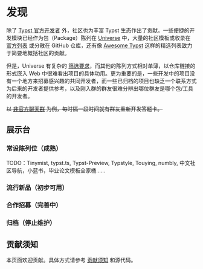 # 发现

除了 [Typst 官方开发者](https://github.com/typst/) 外，社区也为丰富 Typst 生态作出了贡献。一些便捷的开发模块已经作为包（Package）陈列在 [Universe](https://typst.app/universe/) 中，大量的社区模板或收录在 [官方列表](https://github.com/typst/templates) 或分散在 GitHub 仓库，还有像 [Awesome Typst](https://github.com/qjcg/awesome-typst) 这样的精选列表致力于简要地概括社区的贡献。

但是，Universe 有复杂的 [筛选要求](https://github.com/typst/packages?tab=readme-ov-file#submission-guidelines)，而其他的陈列方式相对单薄，以仓库链接的形式嵌入 Web 中很难看出项目的具体功用。更为重要的是，一些开发中的项目没有一个地方来招募感兴趣的共同开发者，而一些已归档的项目也缺乏一个联系方式为后来的开发者提供参考，以及刚入群的群友很难分辨出哪位群友是哪个包/工具的开发者。

~~以 [非官方聊天群](https://qm.qq.com/q/MQO6j6jCw2) 为例，每时隔一段时间就有群友重新开发答题卡。~~

## 展示台

### 常设陈列位（成熟）

TODO：Tinymist, typst.ts, Typst-Preview, Typstyle, Touying, numbly, 中文社区导航，小蓝书，毕业论文模板全家桶……

### 流行新品（初步可用）

<GridView>
  <ShowyCard
    name="Garden / 社区项目发现平台"
    author="Ty*[] t;"
    authorLink="https://github.com/iscas-zac"
    :tags="['项目展示', '示例']"
    description="也就是本页面（garden.html）及其组件啦！"
    layout="grid"
    :links="['https://github.com/typst-doc-cn/guide/pull/2/']"
    homePage="/garden-help.md"
  />
</GridView>

### 合作招募（完善中）

### 归档（停止维护）

## 贡献须知

本页面欢迎贡献。具体方式请参考 [贡献须知](garden-help.md) 和源代码。


<script>
import ShowyCard from './ShowyCard.vue';
import GridView from './GridView.vue'

export default {
  components: {
    ShowyCard,
    GridView,
  }
}
</script>
